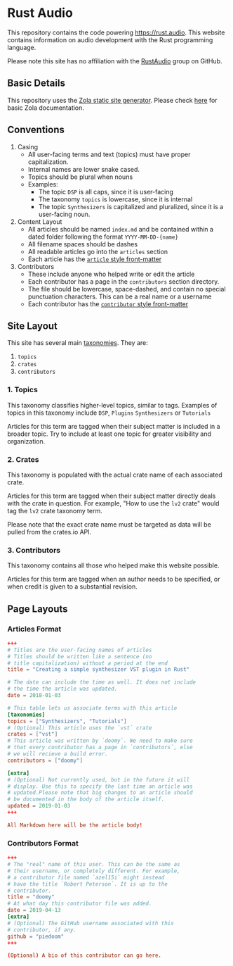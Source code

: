 # Rust Audio

This repository contains the code powering https://rust.audio. This website contains information on audio development with the Rust programming language.

Please note this site has no affiliation with the [RustAudio](https://github.com/RustAudio) group on GitHub.

## Basic Details

This repository uses the [Zola static site generator](https://github.com/Keats/gutenberg). Please check [here](//getzola.org/documentation/getting-started) for basic Zola documentation.

## Conventions

1. Casing
   - All user-facing terms and text (topics) must have proper capitalization.
   - Internal names are lower snake cased.
   - Topics should be plural when nouns
   - Examples:
     - The topic `DSP` is all caps, since it is user-facing
     - The taxonomy `topics` is lowercase, since it is internal
     - The topic `Synthesizers` is capitalized and pluralized, since it is a user-facing noun.
2. Content Layout
   - All articles should be named `index.md` and be contained within a dated folder following the format `YYYY-MM-DD-{name}`
   - All filename spaces should be dashes
   - All readable articles go into the `articles` section
   - Each article has the [`article` style front-matter](#articles-format)
3. Contributors
   - These include anyone who helped write or edit the article
   - Each contributor has a page in the `contributors` section directory.
   - The file should be lowercase, space-dashed, and contain no special punctuation characters. This can be a real name or a username
   - Each contributor has the [`contributor` style front-matter](#contributors-format)

## Site Layout

This site has several main [taxonomies](//www.getzola.org/documentation/content/taxonomies/).  They are:

1. `topics`
2. `crates`
3. `contributors`

### 1. Topics

This taxonomy classifies higher-level topics, similar to tags. Examples of topics in this taxonomy include `DSP`, `Plugins` `Synthesizers` or `Tutorials`

Articles for this term are tagged when their subject matter is included in a broader topic. Try to include at least one topic for greater visibility and organization.

### 2. Crates

This taxonomy is populated with the actual crate name of each associated crate.

Articles for this term are tagged when their subject matter directly deals with the crate in question. For example, "How to use the `lv2` crate" would tag the `lv2` crate taxonomy term.

Please note that the exact crate name must be targeted as data will be pulled from the crates.io API.

### 3. Contributors

This taxonomy contains all those who helped make this website possible.

Articles for this term are tagged when an author needs to be specified, or when credit is given to a substantial revision.

## Page Layouts

### Articles Format

```toml
+++
# Titles are the user-facing names of articles
# Titles should be written like a sentence (no 
# title capitalization) without a period at the end
title = "Creating a simple synthesizer VST plugin in Rust"

# The date can include the time as well. It does not include
# the time the article was updated.
date = 2018-01-03

# This table lets us associate terms with this article
[taxonomies]
topics = ["Synthesizers", "Tutorials"]
# (Optional) This article uses the `vst` crate
crates = ["vst"]
# This article was written by `doomy`. We need to make sure
# that every contributor has a page in `contributors`, else
# we will recieve a build error.
contributors = ["doomy"]

[extra]
# (Optional) Not currently used, but in the future it will 
# display. Use this to specify the last time an article was 
# updated.Please note that big changes to an article should 
# be documented in the body of the article itself.
updated = 2019-01-03
+++

All Markdown here will be the article body!
```

### Contributors Format

```toml
+++
# The "real" name of this user. This can be the same as 
# their username, or completely different. For example,
# a contributor file named `azel15i` might instead
# have the title `Robert Peterson`. It is up to the
# contributor.
title = "doomy"
# At what day this contributor file was added.
date = 2019-04-13
[extra]
# (Optional) The GitHub username associated with this 
# contributor, if any.
github = "piedoom"
+++

(Optional) A bio of this contributor can go here.
```